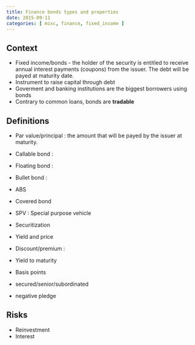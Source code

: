```yaml
---
title: Finance bonds types and properties
date: 2015-09-11
categories: [ misc, finance, fixed_income ]
---
```


## Context
* Fixed income/bonds - the holder of the security is entitled to receive annual interest payments (coupons) from the issuer. The debt will be payed at maturity date.
* Instrument to raise capital through debt
* Goverment and banking institutions are the biggest borrowers using bonds
* Contrary to common loans, bonds are **tradable**

## Definitions
* Par value/principal : the amount that will be payed by the issuer at maturity. 
* Callable bond : 
* Floating bond :
* Bullet bond :
* ABS
* Covered bond
* SPV : Special purpose vehicle
* Securitization

* Yield and price
* Discount/premium : 
* Yield to maturity
* Basis points
* secured/senior/subordinated

* negative pledge

## Risks
* Reinvestment
* Interest


